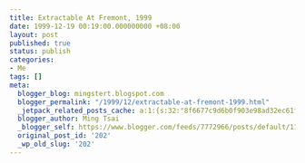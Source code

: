 ```yaml
---
title: Extractable At Fremont, 1999
date: 1999-12-19 00:19:00.000000000 +08:00
layout: post
published: true
status: publish
categories:
- Me
tags: []
meta:
  blogger_blog: mingstert.blogspot.com
  blogger_permalink: "/1999/12/extractable-at-fremont-1999.html"
  _jetpack_related_posts_cache: a:1:{s:32:"8f6677c9d6b0f903e98ad32ec61f8deb";a:2:{s:7:"expires";i:1447359395;s:7:"payload";a:3:{i:0;a:1:{s:2:"id";i:560;}i:1;a:1:{s:2:"id";i:5;}i:2;a:1:{s:2:"id";i:558;}}}}
  blogger_author: Ming Tsai
  _blogger_self: https://www.blogger.com/feeds/7772966/posts/default/113794677769086244
  original_post_id: '202'
  _wp_old_slug: '202'
---
```

<p><a href="./img/DCP_1037.jpg"><img style="clear:all;float:left;cursor:hand;margin:0 10px 10px 0;" alt="" src="{{ site.JB.IMAGE_PATH }}/DCP_1037.jpg" border="0" /></a></p>

